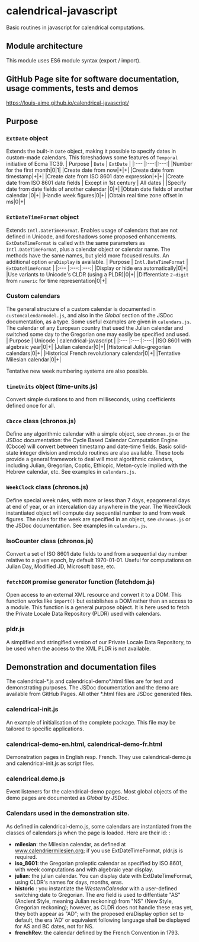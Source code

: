 # calendrical-javascript
Basic routines in javascript for calendrical computations.
## Module architecture
This module uses ES6 module syntax (export / import).
## GitHub Page site for software documentation, usage comments, tests and demos
https://louis-aime.github.io/calendrical-javascript/

## Purpose

### `ExtDate` object
Extends the built-in `Date` object, making it possible to specify dates in custom-made calendars. 
This foreshadows some features of `Temporal` initiative of Ecma TC39.
| Purpose | `Date` | `ExtDate` |
|:--- |:---:|:---:|
|Number for the first month|0|1|
|Create date from now|+|+|
|Create date from timestamp|+|+|
|Create date from ISO 8601 date expression|+|+|
|Create date from ISO 8601 date fields | Except in 1st century | All dates |
|Specify date from date fields of another calendar |0|+|
|Obtain date fields of another calendar |0|+|
|Handle week figures|0|+|
|Obtain real time zone offset in ms|0|+|
### `ExtDateTimeFormat` object
Extends `Intl.DateTimeFormat`. Enables usage of calendars that are not defined in Unicode, and foreshadows some proposed enhancements. 
`ExtDateTimeFormat` is called with the same parameters as `Intl.DateTimeFormat`, plus a calendar object or calendar name. 
The methods have the same names, but yield more focused results.
An additional option `eraDisplay` is available.
| Purpose | `Intl.DateTimeFormat` | `ExtDateTimeFormat` |
|:--- |:---:|:---:|
|Display or hide era automatically|0|+|
|Use variants to Unicode's CLDR (using a PLDR)|0|+|
|Differentiate `2-digit` from `numeric` for time representation|0|+|
### Custom calendars
The general structure of a custom calendar is documented in `customcalendarmodel.js`, 
and also in the *Global* section of the JSDoc documentation, as a type.
Some useful examples are given in `calendars.js`.
The calendar of any European country that used the Julian calendar and switched some day to the Gregorian one 
may easily be specified and used.
| Purpose | Unicode | calendrical-javascript |
|:--- |:---:|:---:|
|ISO 8601 with algebraic year|0|+|
|Julian calendar|0|+|
|Historical Julio-gregorian calendars|0|+|
|Historical French revolutionary calendar|0|+|
|Tentative Milesian calendar|0|+|

Tentative new week numbering systems are also possible.
### `timeUnits` object (time-units.js)
Convert simple durations to and from milliseconds, using coefficients defined once for all.
### `Cbcce` class (chronos.js)
Define any algorithmic calendar with a simple object, see `chronos.js` or the JSDoc documentation:
the Cycle Based Calendar Computation Engine (Cbcce) will convert between timestamp and date-time fields.
Basic solid-state integer division and modulo routines are also available.
These tools provide a general framework to deal will most algorithmic calendars, 
including Julian,  Gregorian, Coptic, Ethiopic, Meton-cycle implied with the Hebrew calendar, etc.
See examples in `calendars.js`.
### `WeekClock` class (chronos.js)
Define special week rules, with more or less than 7 days, epagomenal days at end of year, or an intercalation day anywhere in the year.
The WeekClock instantiated object will compute day sequential number to and from week figures. 
The rules for the week are specified in an object, see `chronos.js` or the JSDoc documentation.
See examples in `calendars.js`.
### IsoCounter class (chronos.js)
Convert a set of ISO 8601 date fields to and from a sequential day number relative to a given epoch,
by default 1970-01-01. Useful for computations on Julian Day, Modified JD, Microsoft base, etc.
### `fetchDOM` promise generator function (fetchdom.js)
Open access to an external XML resource and convert it to a DOM. 
This function works like `import()` but establishes a DOM rather than an access to a module.
This function is a general purpose object. It is here used to fetch the Private Locale Data Repository (PLDR) used with calendars.
### pldr.js
A simplified and stringified version of our Private Locale Data Repository, to be used when the access to the XML PLDR is not available.

## Demonstration and documentation files
The calendrical-\*.js and calendrical-demo\*.html files are for test and demonstrating purposes. 
The JSDoc documentation and the demo are available from GitHub Pages.
All other \*.html files are JSDoc generated files.
### calendrical-init.js
An example of initialisation of the complete package. This file may be tailored to specific applications.
### calendrical-demo-en.html, calendrical-demo-fr.html
Demonstration pages in English resp. French.
They use calendrical-demo.js and calendrical-init.js as script files.
### calendrical.demo.js 
Event listeners for the calendrical-demo pages. Most global objects of the demo pages are documented as *Global* by JSDoc.
### Calendars used in the demonstration site.
As defined in calendrical-demo.js, some calendars are instantiated from the classes of calendars.js when the page is loaded. Here are their id:  :
 * **milesian**: the Milesian calendar, as defined at www.calendriermilesien.org; if you use ExtDateTimeFormat, pldr.js is required.
 * **iso_8601**: the Gregorian proleptic calendar as specified by ISO 8601, with week computations and with algebraic year display.
 * **julian**: the julian calendar. You can display date with ExtDateTimeFormat, using CLDR's names for days, months, eras.  
 * **historic** : you instantiate the *WesternCalendar* with a user-defined switching date to Gregorian. The *era* field is used to diffentiate "AS" (Ancient Style, meaning Julian reckoning) from "NS" (New Style, Gregorian reckoning); however, as CLDR does not handle these eras yet, they both appear as "AD"; with the proposed eraDisplay option set to default, the era 'AD' or equivalent following language shall be displayed for AS and BC dates, not for NS.
 * **frenchRev**: the calendar defined by the French Convention in 1793.
